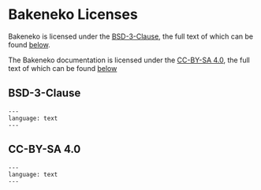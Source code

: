 # Bakeneko Licenses

Bakeneko is licensed under the [BSD-3-Clause], the full text of which can be found [below](#bsd-3-clause).

The Bakeneko documentation is licensed under the [CC-BY-SA 4.0], the full text of which can be found [below](#cc-by-sa-40)

## BSD-3-Clause

```{literalinclude} ../LICENSE
---
language: text
---
```

## CC-BY-SA 4.0

```{literalinclude} ../LICENSE.docs
---
language: text
---
```

[BSD-3-Clause]: https://spdx.org/licenses/BSD-3-Clause.html
[CC-BY-SA 4.0]: https://creativecommons.org/licenses/by-sa/4.0/
